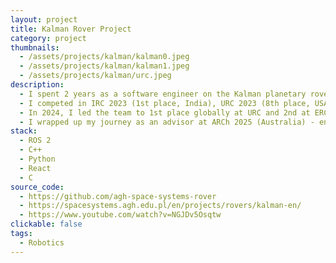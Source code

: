 ```yaml
---
layout: project
title: Kalman Rover Project
category: project
thumbnails:
  - /assets/projects/kalman/kalman0.jpeg
  - /assets/projects/kalman/kalman1.jpeg
  - /assets/projects/kalman/urc.jpeg
description:
  - I spent 2 years as a software engineer on the Kalman planetary rover, working on autonomy and operations. 
  - I competed in IRC 2023 (1st place, India), URC 2023 (8th place, USA), and ERC 2022 & 2023 (2x 1st place, Europe). 
  - In 2024, I led the team to 1st place globally at URC and 2nd at ERC. 
  - I wrapped up my journey as an advisor at ARCh 2025 (Australia) - ending with another 1st place.
stack:
  - ROS 2
  - C++
  - Python 
  - React
  - C
source_code: 
  - https://github.com/agh-space-systems-rover
  - https://spacesystems.agh.edu.pl/en/projects/rovers/kalman-en/
  - https://www.youtube.com/watch?v=NGJDv5Osqtw
clickable: false
tags:
  - Robotics
---
```

